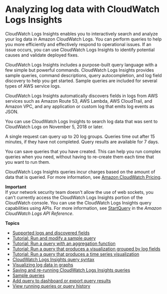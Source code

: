 # Analyzing log data with CloudWatch Logs Insights<a name="AnalyzingLogData"></a>

CloudWatch Logs Insights enables you to interactively search and analyze your log data in Amazon CloudWatch Logs\. You can perform queries to help you more efficiently and effectively respond to operational issues\. If an issue occurs, you can use CloudWatch Logs Insights to identify potential causes and validate deployed fixes\.

CloudWatch Logs Insights includes a purpose\-built query language with a few simple but powerful commands\. CloudWatch Logs Insights provides sample queries, command descriptions, query autocompletion, and log field discovery to help you get started\. Sample queries are included for several types of AWS service logs\.

CloudWatch Logs Insights automatically discovers fields in logs from AWS services such as Amazon Route 53, AWS Lambda, AWS CloudTrail, and Amazon VPC, and any application or custom log that emits log events as JSON\. 

You can use CloudWatch Logs Insights to search log data that was sent to CloudWatch Logs on November 5, 2018 or later\. 

A single request can query up to 20 log groups\. Queries time out after 15 minutes, if they have not completed\. Query results are available for 7 days\.

You can save queries that you have created\. This can help you run complex queries when you need, without having to re\-create them each time that you want to run them\.

CloudWatch Logs Insights queries incur charges based on the amount of data that is queried\. For more information, see [Amazon CloudWatch Pricing](https://aws.amazon.com/cloudwatch/pricing/)\.

**Important**  
If your network security team doesn't allow the use of web sockets, you can't currently access the CloudWatch Logs Insights portion of the CloudWatch console\. You can use the CloudWatch Logs Insights query capabilities using APIs\. For more information, see [StartQuery](https://docs.aws.amazon.com/AmazonCloudWatchLogs/latest/APIReference/API_StartQuery.html) in the *Amazon CloudWatch Logs API Reference*\.

**Topics**
+ [Supported logs and discovered fields](CWL_AnalyzeLogData-discoverable-fields.md)
+ [Tutorial: Run and modify a sample query](CWL_AnalyzeLogData_RunSampleQuery.md)
+ [Tutorial: Run a query with an aggregation function](CWL_AnalyzeLogData_AggregationQuery.md)
+ [Tutorial: Run a query that produces a visualization grouped by log fields](CWL_AnalyzeLogData_VisualizationFieldQuery.md)
+ [Tutorial: Run a query that produces a time series visualization](CWL_AnalyzeLogData_VisualizationQuery.md)
+ [CloudWatch Logs Insights query syntax](CWL_QuerySyntax.md)
+ [Visualizing log data in graphs](CWL_Insights-Visualizing-Log-Data.md)
+ [Saving and re\-running CloudWatch Logs Insights queries](CWL_Insights-Saving-Queries.md)
+ [Sample queries](CWL_QuerySyntax-examples.md)
+ [Add query to dashboard or export query results](CWL_ExportQueryResults.md)
+ [View running queries or query history](CloudWatchLogs-Insights-Query-History.md)
